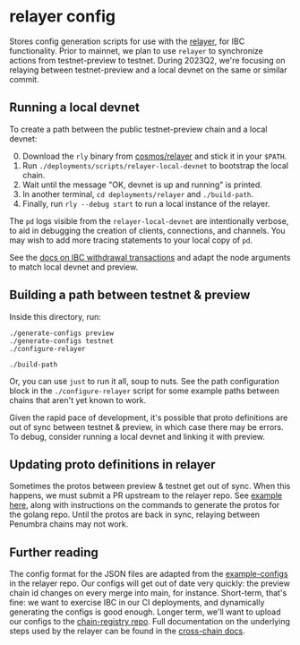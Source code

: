 # relayer config

Stores config generation scripts for use with the [relayer](https://github.com/cosmos/relayer),
for IBC functionality. Prior to mainnet, we plan to use `relayer` to synchronize actions
from testnet-preview to testnet. During 2023Q2, we're focusing on relaying between
testnet-preview and a local devnet on the same or similar commit.

## Running a local devnet
To create a path between the public testnet-preview chain and a local devnet:

0. Download the `rly` binary from [cosmos/relayer](https://github.com/cosmos/relayer/releases) and stick it in your `$PATH`.
1. Run `./deployments/scripts/relayer-local-devnet` to bootstrap the local chain.
2. Wait until the message "OK, devnet is up and running" is printed.
3. In another terminal, `cd deployments/relayer` and  `./build-path`.
4. Finally, run `rly --debug start` to run a local instance of the relayer.

The `pd` logs visible from the `relayer-local-devnet` are intentionally verbose,
to aid in debugging the creation of clients, connections, and channels. You may
wish to add more tracing statements to your local copy of `pd`.

See the [docs on IBC withdrawal transactions](https://guide.penumbra.zone/main/pcli/transaction.html#ibc-withdrawals)
and adapt the node arguments to match local devnet and preview.

## Building a path between testnet & preview
Inside this directory, run:

```
./generate-configs preview
./generate-configs testnet
./configure-relayer

./build-path
```
Or, you can use `just` to run it all, soup to nuts. See the path configuration
block in the `./configure-relayer` script for some example paths between chains
that aren't yet known to work.

Given the rapid pace of development, it's possible that proto definitions
are out of sync between testnet & preview, in which case there may be errors.
To debug, consider running a local devnet and linking it with preview.

## Updating proto definitions in relayer
Sometimes the protos between preview & testnet get out of sync. When this happens,
we must submit a PR upstream to the relayer repo. See [example here](https://github.com/cosmos/relayer/pull/1170),
along with instructions on the commands to generate the protos for the golang repo.
Until the protos are back in sync, relaying between Penumbra chains may not work.

## Further reading
The config format for the JSON files are adapted from the [example-configs](https://github.com/cosmos/relayer/tree/main/docs/example-configs)
in the relayer repo. Our configs will get out of date very quickly: the preview chain id changes
on every merge into main, for instance. Short-term, that's fine: we want to exercise IBC
in our CI deployments, and dynamically generating the configs is good enough. Longer term, we'll want
to upload our configs to the [chain-registry repo](https://github.com/cosmos/chain-registry).
Full documentation on the underlying steps used by the relayer can be found in the
[cross-chain docs](https://github.com/cosmos/relayer/blob/main/docs/create-path-across-chain.md).
